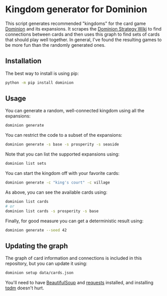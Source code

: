 # Kingdom generator for Dominion

This script generates recommended "kingdoms" for the card game [Dominion](https://en.wikipedia.org/wiki/Dominion_%28card_game%29) and its expansions.
It scrapes the [Dominion Strategy Wiki](http://wiki.dominionstrategy.com/index.php/Main_Page) to find connections between cards and then uses this graph to find sets of cards that should play well together.
In general, I've found the resulting games to be more fun than the randomly generated ones.

## Installation

The best way to install is using pip:

```bash
python -m pip install dominion
```

## Usage

You can generate a random, well-connected kingdom using all the expansions:

```bash
dominion generate
```

You can restrict the code to a subset of the expansions:

```bash
dominion generate -s base -s prosperity -s seaside
```

Note that you can list the supported expansions using:

```bash
dominion list sets
```

You can start the kingdom off with your favorite cards:

```bash
dominion generate -c "king's court" -c village
```

As above, you can see the available cards using:

```bash
dominion list cards
# or
dominion list cards -s prosperity -s base
```

Finally, for good measure you can get a deterministic result using:

```bash
dominion generate --seed 42
```

## Updating the graph

The graph of card information and connections is included in this repository, but you can update it using:

```bash
dominion setup data/cards.json
```

You'll need to have [BeautifulSoup](https://www.crummy.com/software/BeautifulSoup/) and [requests](https://requests.readthedocs.io) installed, and installing [tqdm](https://tqdm.github.io/) doesn't hurt.
